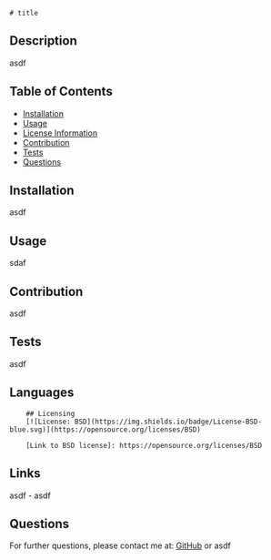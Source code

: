
    # title
## Description
asdf
## Table of Contents
- [Installation](#installation)
- [Usage](#usage)
- [License Information](#license)
- [Contribution](#contribution)
- [Tests](#tests)
- [Questions](#questions)
## Installation
asdf
## Usage
sdaf
## Contribution
asdf
## Tests
asdf
## Languages



        ## Licensing
        [![License: BSD](https://img.shields.io/badge/License-BSD-blue.svg)](https://opensource.org/licenses/BSD)

        [Link to BSD license]: https://opensource.org/licenses/BSD 
        

## Links
asdf - 
asdf
## Questions
For further questions, please contact me at: [GitHub]('https://github.com/'undefined) or asdf
    